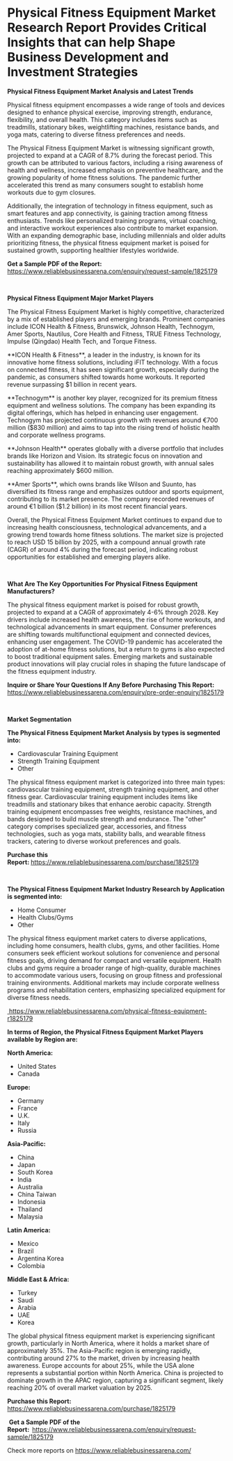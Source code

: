 <p><h1>Physical Fitness Equipment Market Research Report Provides Critical Insights that can help Shape Business Development and Investment Strategies</h1></p><p><strong>Physical Fitness Equipment Market Analysis and Latest Trends</strong></p>
<p><p>Physical fitness equipment encompasses a wide range of tools and devices designed to enhance physical exercise, improving strength, endurance, flexibility, and overall health. This category includes items such as treadmills, stationary bikes, weightlifting machines, resistance bands, and yoga mats, catering to diverse fitness preferences and needs.</p><p>The Physical Fitness Equipment Market is witnessing significant growth, projected to expand at a CAGR of 8.7% during the forecast period. This growth can be attributed to various factors, including a rising awareness of health and wellness, increased emphasis on preventive healthcare, and the growing popularity of home fitness solutions. The pandemic further accelerated this trend as many consumers sought to establish home workouts due to gym closures. </p><p>Additionally, the integration of technology in fitness equipment, such as smart features and app connectivity, is gaining traction among fitness enthusiasts. Trends like personalized training programs, virtual coaching, and interactive workout experiences also contribute to market expansion. With an expanding demographic base, including millennials and older adults prioritizing fitness, the physical fitness equipment market is poised for sustained growth, supporting healthier lifestyles worldwide.</p></p>
<p><strong>Get a Sample PDF of the Report:&nbsp;</strong> <a href="https://www.reliablebusinessarena.com/enquiry/request-sample/1825179?utm_campaign=1892&utm_medium=2&utm_source=Github&utm_content=ia&utm_term=16022025&utm_id=physical-fitness-equipment">https://www.reliablebusinessarena.com/enquiry/request-sample/1825179</a></p>
<p>&nbsp;</p>
<p><strong>Physical Fitness Equipment Major Market Players</strong></p>
<p><p>The Physical Fitness Equipment Market is highly competitive, characterized by a mix of established players and emerging brands. Prominent companies include ICON Health & Fitness, Brunswick, Johnson Health, Technogym, Amer Sports, Nautilus, Core Health and Fitness, TRUE Fitness Technology, Impulse (Qingdao) Health Tech, and Torque Fitness.</p><p>**ICON Health & Fitness**, a leader in the industry, is known for its innovative home fitness solutions, including iFIT technology. With a focus on connected fitness, it has seen significant growth, especially during the pandemic, as consumers shifted towards home workouts. It reported revenue surpassing $1 billion in recent years.</p><p>**Technogym** is another key player, recognized for its premium fitness equipment and wellness solutions. The company has been expanding its digital offerings, which has helped in enhancing user engagement. Technogym has projected continuous growth with revenues around €700 million ($830 million) and aims to tap into the rising trend of holistic health and corporate wellness programs.</p><p>**Johnson Health** operates globally with a diverse portfolio that includes brands like Horizon and Vision. Its strategic focus on innovation and sustainability has allowed it to maintain robust growth, with annual sales reaching approximately $600 million.</p><p>**Amer Sports**, which owns brands like Wilson and Suunto, has diversified its fitness range and emphasizes outdoor and sports equipment, contributing to its market presence. The company recorded revenues of around €1 billion ($1.2 billion) in its most recent financial years.</p><p>Overall, the Physical Fitness Equipment Market continues to expand due to increasing health consciousness, technological advancements, and a growing trend towards home fitness solutions. The market size is projected to reach USD 15 billion by 2025, with a compound annual growth rate (CAGR) of around 4% during the forecast period, indicating robust opportunities for established and emerging players alike.</p></p>
<p>&nbsp;</p>
<p><strong>What Are The Key Opportunities For Physical Fitness Equipment Manufacturers?</strong></p>
<p><p>The physical fitness equipment market is poised for robust growth, projected to expand at a CAGR of approximately 4-6% through 2028. Key drivers include increased health awareness, the rise of home workouts, and technological advancements in smart equipment. Consumer preferences are shifting towards multifunctional equipment and connected devices, enhancing user engagement. The COVID-19 pandemic has accelerated the adoption of at-home fitness solutions, but a return to gyms is also expected to boost traditional equipment sales. Emerging markets and sustainable product innovations will play crucial roles in shaping the future landscape of the fitness equipment industry.</p></p>
<p><strong>Inquire or Share Your Questions If Any Before Purchasing This Report:</strong> <a href="https://www.reliablebusinessarena.com/enquiry/pre-order-enquiry/1825179?utm_campaign=1892&utm_medium=2&utm_source=Github&utm_content=ia&utm_term=16022025&utm_id=physical-fitness-equipment">https://www.reliablebusinessarena.com/enquiry/pre-order-enquiry/1825179</a></p>
<p>&nbsp;</p>
<p><strong>Market Segmentation</strong></p>
<p><strong>The Physical Fitness Equipment Market Analysis by types is segmented into:</strong></p>
<p><ul><li>Cardiovascular Training Equipment</li><li>Strength Training Equipment</li><li>Other</li></ul></p>
<p><p>The physical fitness equipment market is categorized into three main types: cardiovascular training equipment, strength training equipment, and other fitness gear. Cardiovascular training equipment includes items like treadmills and stationary bikes that enhance aerobic capacity. Strength training equipment encompasses free weights, resistance machines, and bands designed to build muscle strength and endurance. The "other" category comprises specialized gear, accessories, and fitness technologies, such as yoga mats, stability balls, and wearable fitness trackers, catering to diverse workout preferences and goals.</p></p>
<p><strong>Purchase this Report:&nbsp;</strong><a href="https://www.reliablebusinessarena.com/purchase/1825179?utm_campaign=1892&utm_medium=2&utm_source=Github&utm_content=ia&utm_term=16022025&utm_id=physical-fitness-equipment">https://www.reliablebusinessarena.com/purchase/1825179</a></p>
<p>&nbsp;</p>
<p><strong>The Physical Fitness Equipment Market Industry Research by Application is segmented into:</strong></p>
<p><ul><li>Home Consumer</li><li>Health Clubs/Gyms</li><li>Other</li></ul></p>
<p><p>The physical fitness equipment market caters to diverse applications, including home consumers, health clubs, gyms, and other facilities. Home consumers seek efficient workout solutions for convenience and personal fitness goals, driving demand for compact and versatile equipment. Health clubs and gyms require a broader range of high-quality, durable machines to accommodate various users, focusing on group fitness and professional training environments. Additional markets may include corporate wellness programs and rehabilitation centers, emphasizing specialized equipment for diverse fitness needs.</p></p>
<p><a href="https://www.reliablebusinessarena.com/physical-fitness-equipment-r1825179?utm_campaign=1892&utm_medium=2&utm_source=Github&utm_content=ia&utm_term=16022025&utm_id=physical-fitness-equipment">&nbsp;https://www.reliablebusinessarena.com/physical-fitness-equipment-r1825179</a></p>
<p><strong>In terms of Region, the Physical Fitness Equipment Market Players available by Region are:</strong></p>
<p>
    <p> <strong> North America: </strong>
        <ul>
            <li>United States</li>
            <li>Canada</li>
        </ul>
        </p> 
    <p> <strong> Europe: </strong>
        <ul>
            <li>Germany</li>
            <li>France</li>
            <li>U.K.</li>
            <li>Italy</li>
            <li>Russia</li>
        </ul>
        </p> 
    <p> <strong> Asia-Pacific: </strong>
        <ul>
            <li>China</li>
            <li>Japan</li>
            <li>South Korea</li>
            <li>India</li>
            <li>Australia</li>
            <li>China Taiwan</li>
            <li>Indonesia</li>
            <li>Thailand</li>
            <li>Malaysia</li>
        </ul>
        </p> 
    <p> <strong> Latin America: </strong>
        <ul>
            <li>Mexico</li>
            <li>Brazil</li>
            <li>Argentina Korea</li>
            <li>Colombia</li>
        </ul>
        </p> 
    <p> <strong> Middle East & Africa: </strong>
        <ul>
            <li>Turkey</li>
            <li>Saudi</li>
            <li>Arabia</li>
            <li>UAE</li>
            <li>Korea</li>
        </ul>
    </p>
    </p>
<p><p>The global physical fitness equipment market is experiencing significant growth, particularly in North America, where it holds a market share of approximately 35%. The Asia-Pacific region is emerging rapidly, contributing around 27% to the market, driven by increasing health awareness. Europe accounts for about 25%, while the USA alone represents a substantial portion within North America. China is projected to dominate growth in the APAC region, capturing a significant segment, likely reaching 20% of overall market valuation by 2025.</p></p>
<p><strong>Purchase this Report: </strong><a href="https://www.reliablebusinessarena.com/purchase/1825179?utm_campaign=1892&utm_medium=2&utm_source=Github&utm_content=ia&utm_term=16022025&utm_id=physical-fitness-equipment">https://www.reliablebusinessarena.com/purchase/1825179</a></p>
<p>&nbsp;<strong>Get a Sample PDF of the Report:&nbsp;&nbsp;</strong><a href="https://www.reliablebusinessarena.com/enquiry/request-sample/1825179?utm_campaign=1892&utm_medium=2&utm_source=Github&utm_content=ia&utm_term=16022025&utm_id=physical-fitness-equipment">https://www.reliablebusinessarena.com/enquiry/request-sample/1825179</a></p>
<p><strong></strong></p>
<p>Check more reports on <a href="https://www.reliablebusinessarena.com/?utm_campaign=1892&utm_medium=2&utm_source=Github&utm_content=ia&utm_term=16022025&utm_id=physical-fitness-equipment">https://www.reliablebusinessarena.com/</a></p>